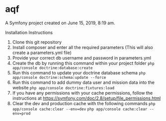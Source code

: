 aqf
===

A Symfony project created on June 15, 2019, 8:19 am.

Installation Instructions

1. Clone this git repository
2. Install composer and enter all the required parameters (This will also create a parameters.yml file)
3. Provide your correct db username and password in parameters.yml
4. Create the db by running this command within your project folder
`php app/console doctrine:database:create` 
5. Run this command to update your doctrine database schema
`php app/console doctrine:schema:update --force`
6. Run this command to add dummy data user and mission data into the website
`php app/console doctrine:fixtures:load`
7. If you have any permissions with your cache permissions, follow the instructions at https://symfony.com/doc/2.8/setup/file_permissions.html
8. Clear the dev and production cache with the following commands
`php app/console cache:clear --env=dev`
`php app/console cache:clear --env=prod`
